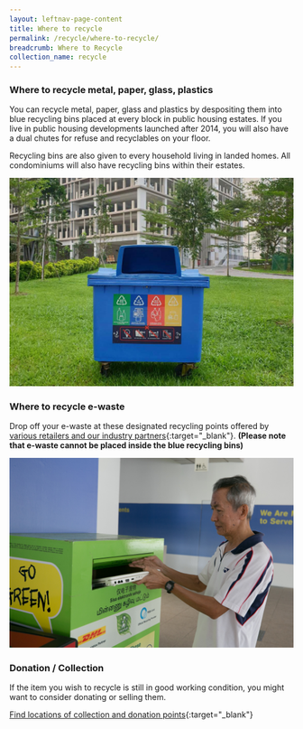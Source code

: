```yaml
---
layout: leftnav-page-content
title: Where to recycle
permalink: /recycle/where-to-recycle/
breadcrumb: Where to Recycle 
collection_name: recycle
---
```


### Where to recycle metal, paper, glass, plastics

You can recycle metal, paper, glass and plastics by despositing them into blue recycling bins placed at every block in public housing estates. If you live in public housing developments launched after 2014, you will also have a dual chutes for refuse and recyclables on your floor.

Recycling bins are also given to every household living in landed homes. All condominiums will also have recycling bins within their estates.

![recycling bin in Singapore](/images/recyclebinfield.jpg)

### Where to recycle e-waste

Drop off your e-waste at these designated recycling points offered by [various retailers and our industry partners](https://www.nea.gov.sg/our-services/waste-management/3r-programmes-and-resources/e-waste-management/where-to-recycle-e-waste){:target="_blank"}. 
**(Please note that e-waste cannot be placed inside the blue recycling bins)**


![e-waste-bin](/images/e-waste-bins.jpg)


### Donation / Collection 

If the item you wish to recycle is still in good working condition, you might want to consider donating or selling them. 

[Find locations of collection and donation points](https://www.nea.gov.sg/our-services/waste-management/3r-programmes-and-resources/recycling-collection-points){:target="_blank"} 


